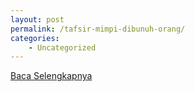 ```yaml
---
layout: post
permalink: /tafsir-mimpi-dibunuh-orang/
categories:
    - Uncategorized
---
```


[Baca Selengkapnya](/06)